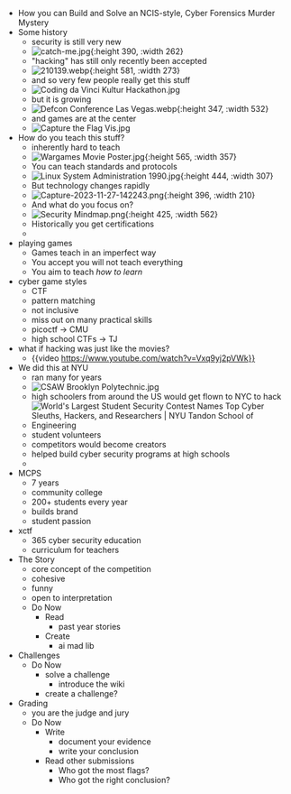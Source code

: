 - How you can Build and Solve an NCIS-style, Cyber Forensics Murder Mystery
- Some history
	- security is still very new
	- ![catch-me.jpg](../assets/catch-me_1701124297453_0.jpg){:height 390, :width 262}
	- "hacking" has still only recently been accepted
	- ![210139.webp](../assets/210139_1701124113889_0.webp){:height 581, :width 273}
	- and so very few people really get this stuff
	- ![Coding da Vinci Kultur Hackathon.jpg](../assets/Coding_da_Vinci_Kultur_Hackathon_1701124502794_0.jpg)
	- but it is growing
	- ![Defcon Conference Las Vegas.webp](../assets/Defcon_Conference_Las_Vegas_1701124452224_0.webp){:height 347, :width 532}
	- and games are at the center
	- ![Capture the Flag Vis.jpg](../assets/Capture_the_Flag_Vis_1701124540584_0.jpg)
- How do you teach this stuff?
	- inherently hard to teach
	- ![Wargames Movie Poster.jpg](../assets/Wargames_Movie_Poster_1701124230393_0.jpg){:height 565, :width 357}
	- You can teach standards and protocols
	- ![Linux System Administration 1990.jpg](../assets/Linux_System_Administration_1990_1701123862218_0.jpg){:height 444, :width 307}
	- But technology changes rapidly
	- ![Capture-2023-11-27-142243.png](../assets/Capture-2023-11-27-142243_1701123776509_0.png){:height 396, :width 210}
	- And what do you focus on?
	- ![Security Mindmap.png](../assets/Security_Mindmap_1701123966048_0.png){:height 425, :width 562}
	- Historically you get certifications
	-
- playing games
	- Games teach in an imperfect way
	- You accept you will not teach everything
	- You aim to teach _how to learn_
- cyber game styles
	- CTF
	- pattern matching
	- not inclusive
	- miss out on many practical skills
	- picoctf -> CMU
	- high school CTFs -> TJ
- what if hacking was just like the movies?
	- {{video https://www.youtube.com/watch?v=Vxq9yj2pVWk}}
- We did this at NYU
	- ran many for years
	- ![CSAW Brooklyn Polytechnic.jpg](../assets/CSAW_Brooklyn_Polytechnic_1701124718490_0.jpg)
	- high schoolers from around the US would get flown to NYC to hack
	- ![World's Largest Student Security Contest Names Top Cyber Sleuths, Hackers,  and Researchers | NYU Tandon School of Engineering](https://engineering.nyu.edu/sites/default/files/styles/cinema_large_default_1x/public/migrated/2015-11/pressrelease/CSAW-2015.jpg?h=7e756c91&itok=PtHSWiDS)
	- student volunteers
	- competitors would become creators
	- helped build cyber security programs at high schools
	-
- MCPS
	- 7 years
	- community college
	- 200+ students every year
	- builds brand
	- student passion
- xctf
	- 365 cyber security education
	- curriculum for teachers
- The Story
	- core concept of the competition
	- cohesive
	- funny
	- open to interpretation
	- Do Now
		- Read
			- past year stories
		- Create
			- ai mad lib
- Challenges
	- Do Now
		- solve a challenge
			- introduce the wiki
		- create a challenge?
- Grading
	- you are the judge and jury
	- Do Now
		- Write
			- document your evidence
			- write your conclusion
		- Read other submissions
			- Who got the most flags?
			- Who got the right conclusion?
